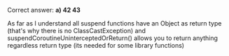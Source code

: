 Correct answer: **a) 42 43**

As far as I understand all suspend functions have an Object as return type (that's why there is no ClassCastException) 
and suspendCoroutineUninterceptedOrReturn() allows you to return anything regardless return type (its needed for some library functions)

